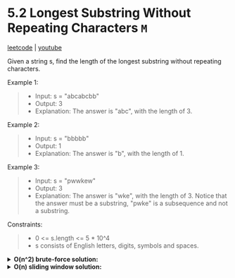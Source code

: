 # 5.2 Longest Substring Without Repeating Characters `M`

[leetcode](https://leetcode.com/problems/longest-substring-without-repeating-characters/) |
[youtube](https://www.youtube.com/watch?v=wiGpQwVHdE0)

Given a string s, find the length of the longest substring without repeating characters.

Example 1:
> - Input: s = "abcabcbb"
> - Output: 3
> - Explanation: The answer is "abc", with the length of 3.

Example 2:
> - Input: s = "bbbbb"
> - Output: 1
> - Explanation: The answer is "b", with the length of 1.

Example 3:
> - Input: s = "pwwkew"
> - Output: 3
> - Explanation: The answer is "wke", with the length of 3.
> Notice that the answer must be a substring, "pwke" is a subsequence and not a substring.

Constraints:
> - 0 <= s.length <= 5 * 10^4
> - s consists of English letters, digits, symbols and spaces.

<details>
  <summary><b>O(n^2) brute-force solution:</b></summary>

- set res to 0
- loop in s with l
  - loop in s from l with r
    - if no repeating char
      - update res to max of res and r-l+1
- return res
</details>

<details>
  <summary><b>O(n) sliding window solution:</b></summary>

- init charSet to a set of chars
- init l to 0
- init res to 0
- loop in s with r
  - while s[r] is in set
    - remove s[l] from charSet
    - increment l
  - set charSet at s[r] to true
  - set res to max of res and r-l+1
- return res

```go
func LengthOfLongestSubstring(s string) int {
    charSet := make(map [byte]bool)
    l := 0
    res := 0

    for r := range s {
        for charSet[s[r]] {
            delete(charSet, s[l])
            l++
        }
        charSet[s[r]] = true
        res = max(res, r-l+1)
    }

    return res
}
```

```ts
function lengthOfLongestSubstring(s: string): number {
    const charSet = new Set()
    let lo = 0, res = 0

    for (let hi = 0; hi < s.length; hi++) {
        while (charSet.has(s[hi])) {
            charSet.delete(s[lo])
            lo++
        }
        charSet.add(s[hi])
        res = Math.max(res, hi-lo+1)
    }

    return res
}
```
</details>
